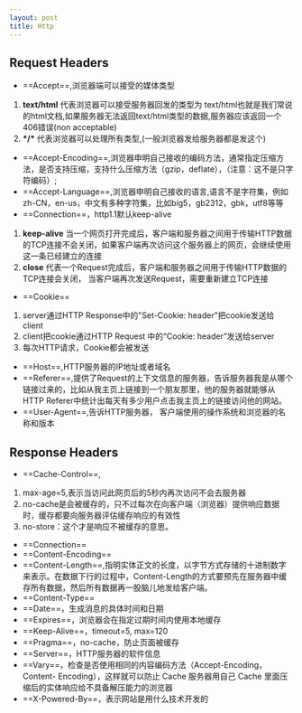 ```yaml
---
layout: post
title: Http
---
```

## Request Headers
- ==Accept==,浏览器端可以接受的媒体类型
1. **text/html**
代表浏览器可以接受服务器回发的类型为 text/html也就是我们常说的html文档,如果服务器无法返回text/html类型的数据,服务器应该返回一个406错误(non acceptable)
2. **\*/\***
代表浏览器可以处理所有类型,(一般浏览器发给服务器都是发这个)
- ==Accept-Encoding==,浏览器申明自己接收的编码方法，通常指定压缩方法，是否支持压缩，支持什么压缩方法（gzip，deflate），（注意：这不是只字符编码）;
- ==Accept-Language==,浏览器申明自己接收的语言,语言不是字符集，例如zh-CN，en-us，中文有多种字符集，比如big5，gb2312，gbk，utf8等等
- ==Connection==，http1.1默认keep-alive   
1. **keep-alive**
当一个网页打开完成后，客户端和服务器之间用于传输HTTP数据的TCP连接不会关闭，如果客户端再次访问这个服务器上的网页，会继续使用这一条已经建立的连接
2. **close**
代表一个Request完成后，客户端和服务器之间用于传输HTTP数据的TCP连接会关闭， 当客户端再次发送Request，需要重新建立TCP连接
- ==Cookie==
1. server通过HTTP Response中的"Set-Cookie: header"把cookie发送给client
2. client把cookie通过HTTP Request 中的“Cookie: header”发送给server
3. 每次HTTP请求，Cookie都会被发送
- ==Host==,HTTP服务器的IP地址或者域名
- ==Referer==,提供了Request的上下文信息的服务器，告诉服务器我是从哪个链接过来的，比如从我主页上链接到一个朋友那里，他的服务器就能够从HTTP Referer中统计出每天有多少用户点击我主页上的链接访问他的网站。
- ==User-Agent==,告诉HTTP服务器， 客户端使用的操作系统和浏览器的名称和版本

## Response Headers
- ==Cache-Control==,
1. max-age=5,表示当访问此网页后的5秒内再次访问不会去服务器 
2. no-cache是会被缓存的，只不过每次在向客户端（浏览器）提供响应数据时，缓存都要向服务器评估缓存响应的有效性
3. no-store：这个才是响应不被缓存的意思。 
- ==Connection==
- ==Content-Encoding==
- ==Content-Length==,指明实体正文的长度，以字节方式存储的十进制数字来表示。在数据下行的过程中，Content-Length的方式要预先在服务器中缓存所有数据，然后所有数据再一股脑儿地发给客户端。
- ==Content-Type==
- ==Date==，生成消息的具体时间和日期
- ==Expires==，浏览器会在指定过期时间内使用本地缓存
- ==Keep-Alive==，timeout=5, max=120
- ==Pragma==，no-cache，防止页面被缓存
- ==Server==，HTTP服务器的软件信息
- ==Vary==，检查是否使用相同的内容编码方法（Accept-Encoding，Content- Encoding），这样就可以防止 Cache 服务器用自己 Cache 里面压缩后的实体响应给不具备解压能力的浏览器
- ==X-Powered-By==，表示网站是用什么技术开发的